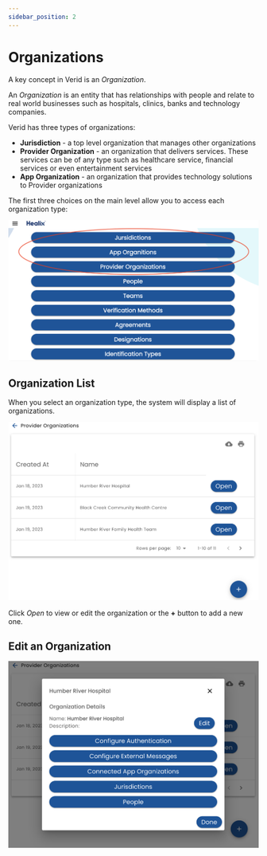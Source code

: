 ```yaml
---
sidebar_position: 2
---
```


# Organizations

A key concept in Verid is an _Organization_.

An _Organization_ is an entity that has relationships with people and relate to real world businesses such as hospitals, clinics, banks and technology companies.

Verid has three types of organizations:

* **Jurisdiction** - a top level organization that manages other organizations
* **Provider Organization** - an organization that delivers services.  These services can be of any type such as healthcare service, financial services or even entertainment services
* **App Organization** - an organization that provides technology solutions to Provider organizations

The first three choices on the main level allow you to access each organization type:


![Org Menu Choices](./img/org-menu-chioces.png)

## Organization List

When you select an organization type, the system will display a list of organizations.

![Org List](./img/org-list.png)

Click _Open_ to view or edit the organization or the **+** button to add a new one.

## Edit an Organization

![Org Edit](./img/org-edit.png)

